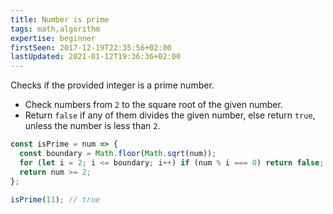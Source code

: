 ```yaml
---
title: Number is prime
tags: math,algorithm
expertise: beginner
firstSeen: 2017-12-19T22:35:56+02:00
lastUpdated: 2021-01-12T19:36:36+02:00
---
```


Checks if the provided integer is a prime number.

- Check numbers from `2` to the square root of the given number.
- Return `false` if any of them divides the given number, else return `true`, unless the number is less than `2`.

```js
const isPrime = num => {
  const boundary = Math.floor(Math.sqrt(num));
  for (let i = 2; i <= boundary; i++) if (num % i === 0) return false;
  return num >= 2;
};
```

```js
isPrime(11); // true
```
